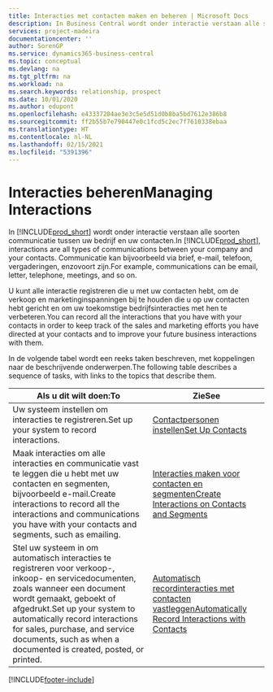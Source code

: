```yaml
---
title: Interacties met contacten maken en beheren | Microsoft Docs
description: In Business Central wordt onder interactie verstaan alle soorten communicatie tussen uw bedrijf en uw contacten. Communicatie kan bijvoorbeeld via brief, e-mail, telefoon, vergaderingen, enzovoort zijn.
services: project-madeira
documentationcenter: ''
author: SorenGP
ms.service: dynamics365-business-central
ms.topic: conceptual
ms.devlang: na
ms.tgt_pltfrm: na
ms.workload: na
ms.search.keywords: relationship, prospect
ms.date: 10/01/2020
ms.author: edupont
ms.openlocfilehash: e43337204ae3e3c5e5d51d0b8ba5bd7612e386b8
ms.sourcegitcommit: ff2b55b7e790447e0c1fcd5c2ec7f7610338ebaa
ms.translationtype: HT
ms.contentlocale: nl-NL
ms.lasthandoff: 02/15/2021
ms.locfileid: "5391396"
---
```

# <a name="managing-interactions"></a><span data-ttu-id="0eee0-104">Interacties beheren</span><span class="sxs-lookup"><span data-stu-id="0eee0-104">Managing Interactions</span></span>
<span data-ttu-id="0eee0-105">In [!INCLUDE[prod_short](includes/prod_short.md)] wordt onder interactie verstaan alle soorten communicatie tussen uw bedrijf en uw contacten.</span><span class="sxs-lookup"><span data-stu-id="0eee0-105">In [!INCLUDE[prod_short](includes/prod_short.md)], interactions are all types of communications between your company and your contacts.</span></span> <span data-ttu-id="0eee0-106">Communicatie kan bijvoorbeeld via brief, e-mail, telefoon, vergaderingen, enzovoort zijn.</span><span class="sxs-lookup"><span data-stu-id="0eee0-106">For example, communications can be email, letter, telephone, meetings, and so on.</span></span>

<span data-ttu-id="0eee0-107">U kunt alle interactie registreren die u met uw contacten hebt, om de verkoop en marketinginspanningen bij te houden die u op uw contacten hebt gericht en om uw toekomstige bedrijfsinteracties met hen te verbeteren.</span><span class="sxs-lookup"><span data-stu-id="0eee0-107">You can record all the interactions that you have with your contacts in order to keep track of the sales and marketing efforts you have directed at your contacts and to improve your future business interactions with them.</span></span>

<span data-ttu-id="0eee0-108">In de volgende tabel wordt een reeks taken beschreven, met koppelingen naar de beschrijvende onderwerpen.</span><span class="sxs-lookup"><span data-stu-id="0eee0-108">The following table describes a sequence of tasks, with links to the topics that describe them.</span></span>

| <span data-ttu-id="0eee0-109">Als u dit wilt doen:</span><span class="sxs-lookup"><span data-stu-id="0eee0-109">To</span></span> | <span data-ttu-id="0eee0-110">Zie</span><span class="sxs-lookup"><span data-stu-id="0eee0-110">See</span></span> |
| --- | --- |
| <span data-ttu-id="0eee0-111">Uw systeem instellen om interacties te registreren.</span><span class="sxs-lookup"><span data-stu-id="0eee0-111">Set up your system to record interactions.</span></span> |[<span data-ttu-id="0eee0-112">Contactpersonen instellen</span><span class="sxs-lookup"><span data-stu-id="0eee0-112">Set Up Contacts</span></span>](marketing-setup-contacts.md) |
|<span data-ttu-id="0eee0-113">Maak interacties om alle interacties en communicatie vast te leggen die u hebt met uw contacten en segmenten, bijvoorbeeld e-mail.</span><span class="sxs-lookup"><span data-stu-id="0eee0-113">Create interactions to record all the interactions and communications you have with your contacts and segments, such as emailing.</span></span>|[<span data-ttu-id="0eee0-114">Interacties maken voor contacten en segmenten</span><span class="sxs-lookup"><span data-stu-id="0eee0-114">Create Interactions on Contacts and Segments</span></span>](marketing-how-create-interactions.md)|
|<span data-ttu-id="0eee0-115">Stel uw systeem in om automatisch interacties te registreren voor verkoop-, inkoop- en servicedocumenten, zoals wanneer een document wordt gemaakt, geboekt of afgedrukt.</span><span class="sxs-lookup"><span data-stu-id="0eee0-115">Set up your system to automatically record interactions for sales, purchase, and service documents, such as when a documented is created, posted, or printed.</span></span>|[<span data-ttu-id="0eee0-116">Automatisch recordinteracties met contacten vastleggen</span><span class="sxs-lookup"><span data-stu-id="0eee0-116">Automatically Record Interactions with Contacts</span></span>](marketing-auto-record-interactions.md)|


[!INCLUDE[footer-include](includes/footer-banner.md)]
